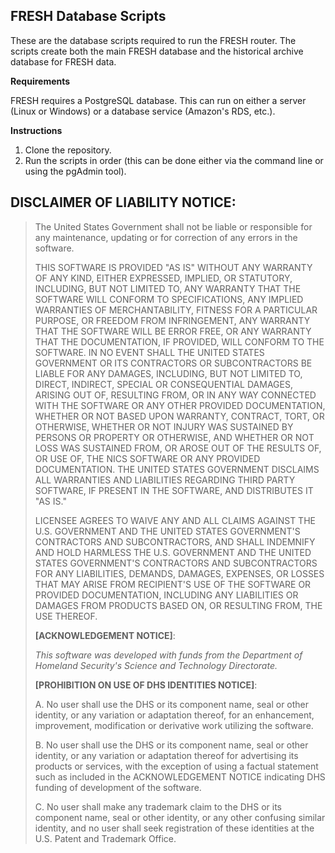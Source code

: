 ## FRESH Database Scripts

These are the database scripts required to run the FRESH router. The scripts create both the main FRESH database and the historical archive database for FRESH data.

**Requirements**

FRESH requires a PostgreSQL database. This can run on either a server (Linux or Windows) or a database service (Amazon's RDS, etc.).

**Instructions**
1. Clone the repository.
2. Run the scripts in order (this can be done either via the command line or using the pgAdmin tool).

## **DISCLAIMER OF LIABILITY NOTICE**:

                      

> The United States Government shall not be liable or responsible for
> any maintenance, updating or for correction of any errors in the
> software. 
>
> THIS SOFTWARE IS PROVIDED "AS IS" WITHOUT ANY WARRANTY OF ANY KIND,
> EITHER EXPRESSED, IMPLIED, OR STATUTORY, INCLUDING, BUT NOT LIMITED
> TO, ANY WARRANTY THAT THE SOFTWARE WILL CONFORM TO SPECIFICATIONS, ANY
> IMPLIED WARRANTIES OF MERCHANTABILITY, FITNESS FOR A PARTICULAR
> PURPOSE, OR FREEDOM FROM INFRINGEMENT, ANY WARRANTY THAT THE SOFTWARE
> WILL BE ERROR FREE, OR ANY WARRANTY THAT THE DOCUMENTATION, IF
> PROVIDED, WILL CONFORM TO THE SOFTWARE.  IN NO EVENT SHALL THE UNITED
> STATES GOVERNMENT OR ITS CONTRACTORS OR SUBCONTRACTORS BE LIABLE FOR
> ANY DAMAGES, INCLUDING, BUT NOT LIMITED TO, DIRECT, INDIRECT, SPECIAL
> OR CONSEQUENTIAL DAMAGES, ARISING OUT OF, RESULTING FROM, OR IN ANY
> WAY CONNECTED WITH THE SOFTWARE OR ANY OTHER PROVIDED DOCUMENTATION,
> WHETHER OR NOT BASED UPON WARRANTY, CONTRACT, TORT, OR OTHERWISE,
> WHETHER OR NOT INJURY WAS SUSTAINED BY PERSONS OR PROPERTY OR
> OTHERWISE, AND WHETHER OR NOT LOSS WAS SUSTAINED FROM, OR AROSE OUT OF
> THE RESULTS OF, OR USE OF, THE NICS SOFTWARE OR ANY PROVIDED
> DOCUMENTATION. THE UNITED STATES GOVERNMENT DISCLAIMS ALL WARRANTIES
> AND LIABILITIES REGARDING THIRD PARTY SOFTWARE, IF PRESENT IN THE
> SOFTWARE, AND DISTRIBUTES IT "AS IS."
>
>            
>
> LICENSEE AGREES TO WAIVE ANY AND ALL CLAIMS AGAINST THE U.S.
> GOVERNMENT AND THE UNITED STATES GOVERNMENT'S CONTRACTORS AND
> SUBCONTRACTORS, AND SHALL INDEMNIFY AND HOLD HARMLESS THE U.S.
> GOVERNMENT AND THE UNITED STATES GOVERNMENT'S CONTRACTORS AND
> SUBCONTRACTORS FOR ANY LIABILITIES, DEMANDS, DAMAGES, EXPENSES, OR
> LOSSES THAT MAY ARISE FROM RECIPIENT'S USE OF THE SOFTWARE OR PROVIDED
> DOCUMENTATION, INCLUDING ANY LIABILITIES OR DAMAGES FROM PRODUCTS
> BASED ON, OR RESULTING FROM, THE USE THEREOF.
>
> **[ACKNOWLEDGEMENT NOTICE]**:
>
> *This software was developed with funds from the Department of
> Homeland Security's Science and Technology Directorate.* 
>
> **[PROHIBITION ON USE OF DHS IDENTITIES NOTICE]**:
>
> A.  No user shall use the DHS or its component name, seal or other
> identity, or any variation or adaptation thereof, for an enhancement,
> improvement, modification or derivative work utilizing the software.
>
> B.  No user shall use the DHS or its component name, seal or other
> identity, or any variation or adaptation thereof for advertising its
> products or services, with the exception of using a factual statement
> such as included in the ACKNOWLEDGEMENT NOTICE indicating DHS funding
> of development of the software.           
>
> C.  No user shall make any trademark claim to the DHS or its component
> name, seal or other identity, or any other confusing similar identity,
> and no user shall seek registration of these identities at the U.S.
> Patent and Trademark Office.

